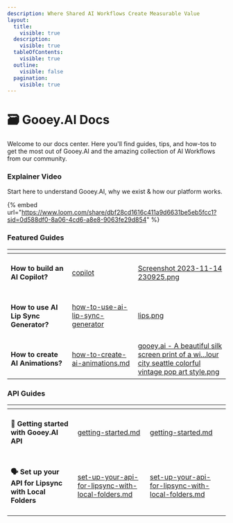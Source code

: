 ```yaml
---
description: Where Shared AI Workflows Create Measurable Value
layout:
  title:
    visible: true
  description:
    visible: true
  tableOfContents:
    visible: true
  outline:
    visible: false
  pagination:
    visible: true
---
```


# 🗃️ Gooey.AI Docs

Welcome to our docs center. Here you'll find guides, tips, and how-tos to get the most out of Gooey.AI and the amazing collection of AI Workflows from our community.&#x20;

### Explainer Video

Start here to understand Gooey.AI, why we exist & how our platform works.

{% embed url="https://www.loom.com/share/dbf28cd1616c411a9d6631be5eb5fcc1?sid=0d588df0-8a06-4cd6-a8e8-9063fe29d854" %}

### Featured Guides

<table data-view="cards"><thead><tr><th></th><th data-hidden data-card-target data-type="content-ref"></th><th data-hidden data-card-cover data-type="files"></th></tr></thead><tbody><tr><td><h4><strong>How to build an AI Copilot?</strong></h4></td><td><a href="guides/copilot/">copilot</a></td><td><a href=".gitbook/assets/Screenshot 2023-11-14 230925.png">Screenshot 2023-11-14 230925.png</a></td></tr><tr><td><h4>How to use AI Lip Sync Generator?</h4></td><td><a href="guides/how-to-use-ai-lip-sync-generator/">how-to-use-ai-lip-sync-generator</a></td><td><a href=".gitbook/assets/lips.png">lips.png</a></td></tr><tr><td><h4>How to create AI Animations?</h4></td><td><a href="guides/how-to-create-ai-animations.md">how-to-create-ai-animations.md</a></td><td><a href=".gitbook/assets/gooey.ai - A beautiful silk screen print of a wi...lour city seattle colorful vintage pop art style.png">gooey.ai - A beautiful silk screen print of a wi...lour city seattle colorful vintage pop art style.png</a></td></tr></tbody></table>

### API Guides

<table data-view="cards" data-full-width="false"><thead><tr><th></th><th data-hidden data-card-target data-type="content-ref"></th><th data-hidden data-type="content-ref"></th><th data-hidden data-type="files"></th></tr></thead><tbody><tr><td><h4>🚀 Getting started with Gooey.AI API</h4></td><td><a href="api-reference/getting-started.md">getting-started.md</a></td><td><a href="api-reference/getting-started.md">getting-started.md</a></td><td></td></tr><tr><td><h4>🗣️ Set up your API for Lipsync with Local Folders</h4></td><td><a href="guides/how-to-use-ai-lip-sync-generator/set-up-your-api-for-lipsync-with-local-folders.md">set-up-your-api-for-lipsync-with-local-folders.md</a></td><td><a href="guides/how-to-use-ai-lip-sync-generator/set-up-your-api-for-lipsync-with-local-folders.md">set-up-your-api-for-lipsync-with-local-folders.md</a></td><td></td></tr></tbody></table>
